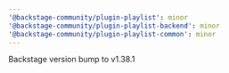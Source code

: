 ```yaml
---
'@backstage-community/plugin-playlist': minor
'@backstage-community/plugin-playlist-backend': minor
'@backstage-community/plugin-playlist-common': minor
---
```


Backstage version bump to v1.38.1
